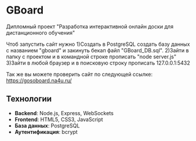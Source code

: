 # GBoard
Дипломный проект "Разработка интерактивной онлайн доски для дистанционного обучения"

Чтоб запустить сайт нужно 
1)Создать в PostgreSQL создать базу данных с названием "gboard" и закинуть бекап файл "GBoard_DB.sql".
2)Зайти в папку с проектом и в командной строке прописать "node server.js"
3)Зайти в любой браузер и в поисковую строку прописать 127.0.0.1:5432

Так же вы можете проверить сайт по следующей ссылке: https://gosoboard.na4u.ru/


## Технологии
 - **Backend**: Node.js, Express, WebSockets
 - **Frontend**: HTML5, CSS3, JavaScript
 - **База данных**: PostgreSQL
 - **Аутентификация**: bcrypt
## 
